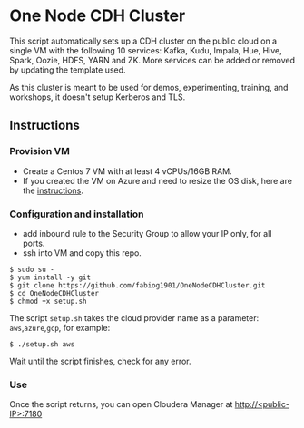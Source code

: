 # One Node CDH Cluster

This script automatically sets up a CDH cluster on the public cloud on a single VM with the following 10 services: Kafka, Kudu, Impala, Hue, Hive, Spark, Oozie, HDFS, YARN and ZK. More services can be added or removed by updating the template used.

As this cluster is meant to be used for demos, experimenting, training, and workshops, it doesn't setup Kerberos and TLS.

## Instructions

### Provision VM 

- Create a Centos 7 VM with at least 4 vCPUs/16GB RAM.
- If you created the VM on Azure and need to resize the OS disk, here are the [instructions](how-to-resize-os-disk.md).

### Configuration and installation

- add inbound rule to the Security Group to allow your IP only, for all ports.
- ssh into VM and copy this repo.

```
$ sudo su -
$ yum install -y git
$ git clone https://github.com/fabiog1901/OneNodeCDHCluster.git
$ cd OneNodeCDHCluster
$ chmod +x setup.sh
```

The script `setup.sh` takes the cloud provider name as a parameter: `aws`,`azure`,`gcp`, for example:

```
$ ./setup.sh aws
```
Wait until the script finishes, check for any error.

### Use

Once the script returns, you can open Cloudera Manager at [http://\<public-IP\>:7180](http://<public-IP>:7180)
